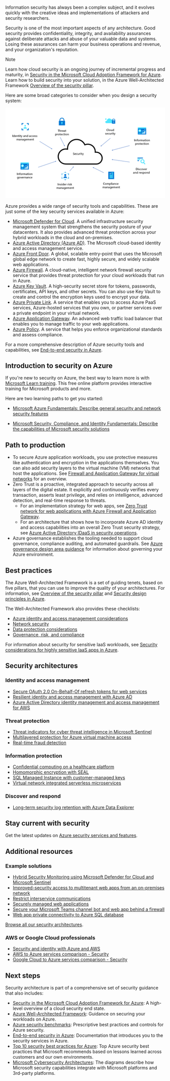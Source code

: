 Information security has always been a complex subject, and it evolves quickly with the creative ideas and implementations of attackers and security researchers.  

Security is one of the most important aspects of any architecture. Good security provides confidentiality, integrity, and availability assurances against deliberate attacks and abuse of your valuable data and systems. Losing these assurances can harm your business operations and revenue, and your organization's reputation.

> [!NOTE]
> Learn how cloud security is an ongoing journey of incremental progress and maturity, in [Security in the Microsoft Cloud Adoption Framework for Azure](/azure/cloud-adoption-framework/secure). Learn how to build security into your solution, in the Azure Well-Architected Framework [Overview of the security pillar](/azure/architecture/framework/security/overview).

Here are some broad categories to consider when you design a security system: 

![Image that shows categories to consider when you design a security system.](images/security-overview.png) 

Azure provides a wide range of security tools and capabilities. These are just some of the key security services available in Azure:
- [Microsoft Defender for Cloud](https://azure.microsoft.com/services/defender-for-cloud). A unified infrastructure security management system that strengthens the security posture of your datacenters. It also provides advanced threat protection across your hybrid workloads in the cloud and on-premises.
- [Azure Active Directory (Azure AD)](https://azure.microsoft.com/services/active-directory). The Microsoft cloud-based identity and access management service.  
- [Azure Front Door](https://azure.microsoft.com/services/frontdoor). A global, scalable entry-point that uses the Microsoft global edge network to create fast, highly secure, and widely scalable web applications.
- [Azure Firewall](https://azure.microsoft.com/services/azure-firewall). A cloud-native, intelligent network firewall security service that provides threat protection for your cloud workloads that run in Azure.
- [Azure Key Vault](https://azure.microsoft.com/services/key-vault). A high-security secret store for tokens, passwords, certificates, API keys, and other secrets. You can also use Key Vault to create and control the encryption keys used to encrypt your data.
- [Azure Private Link](https://azure.microsoft.com/services/private-link). A service that enables you to access Azure PaaS services, Azure-hosted services that you own, or partner services over a private endpoint in your virtual network. 
- [Azure Application Gateway](https://azure.microsoft.com/services/application-gateway). An advanced web traffic load balancer that enables you to manage traffic to your web applications. 
- [Azure Policy](https://azure.microsoft.com/services/azure-policy). A service that helps you enforce organizational standards and assess compliance. 

For a more comprehensive description of Azure security tools and capabilities, see [End-to-end security in Azure](/azure/security/fundamentals/end-to-end).

## Introduction to security on Azure

If you're new to security on Azure, the best way to learn more is with [Microsoft Learn training](/training/?WT.mc_id=learnaka). This free online platform provides interactive training for Microsoft products and more.

Here are two learning paths to get you started:

- [Microsoft Azure Fundamentals: Describe general security and network security features](/training/paths/az-900-describe-general-security-network-security-features)

- [Microsoft Security, Compliance, and Identity Fundamentals: Describe the capabilities of Microsoft security solutions](/training/paths/describe-capabilities-of-microsoft-security-solutions)

## Path to production

- To secure Azure application workloads, you use protective measures like authentication and encryption in the applications themselves. You can also add security layers to the virtual machine (VM) networks that host the applications. See [Firewall and Application Gateway for virtual networks](../../example-scenario/gateway/firewall-application-gateway.yml) for an overview.
- Zero Trust is a proactive, integrated approach to security across all layers of the digital estate. It explicitly and continuously verifies every transaction, asserts least privilege, and relies on intelligence, advanced detection, and real-time response to threats.
   - For an implementation strategy for web apps, see [Zero Trust network for web applications with Azure Firewall and Application Gateway](../../example-scenario/gateway/application-gateway-before-azure-firewall.yml). 
   - For an architecture that shows how to incorporate Azure AD identity and access capabilities into an overall Zero Trust security strategy, see [Azure Active Directory IDaaS in security operations](../../example-scenario/aadsec/azure-ad-security.yml).
- Azure governance establishes the tooling needed to support cloud governance, compliance auditing, and automated guardrails. See [Azure governance design area guidance](/azure/cloud-adoption-framework/ready/landing-zone/design-area/governance) for information about governing your Azure environment. 

## Best practices

The Azure Well-Architected Framework is a set of guiding tenets, based on five pillars, that you can use to improve the quality of your architectures. For information, see [Overview of the security pillar](/azure/architecture/framework/security/overview) and [Security design principles in Azure](/azure/architecture/framework/security/security-principles).

The Well-Architected Framework also provides these checklists:

- [Azure identity and access management considerations](/azure/architecture/framework/security/design-identity)
- [Network security](/azure/architecture/framework/security/design-network)
- [Data protection considerations](/azure/architecture/framework/security/design-storage) 
- [Governance, risk, and compliance](/azure/architecture/framework/security/design-governance)

 
For information about security for sensitive IaaS workloads, see [Security considerations for highly sensitive IaaS apps in Azure](../../reference-architectures/n-tier/high-security-iaas.yml).

## Security architectures
 
### Identity and access management

- [Secure OAuth 2.0 On-Behalf-Of refresh tokens for web services](../../example-scenario/secrets/secure-refresh-tokens.yml)
- [Resilient identity and access management with Azure AD](/azure/architecture/guide/resilience/resilience-overview)
- [Azure Active Directory identity management and access management for AWS](../../reference-architectures/aws/aws-azure-ad-security.yml)

### Threat protection

- [Threat indicators for cyber threat intelligence in Microsoft Sentinel](../../example-scenario/data/sentinel-threat-intelligence.yml)
- [Multilayered protection for Azure virtual machine access](../../solution-ideas/articles/multilayered-protection-azure-vm.yml)
- [Real-time fraud detection](../../example-scenario/data/fraud-detection.yml)

### Information protection

- [Confidential computing on a healthcare platform](../../example-scenario/confidential/healthcare-inference.yml)
- [Homomorphic encryption with SEAL](../../solution-ideas/articles/homomorphic-encryption-seal.yml)
- [SQL Managed Instance with customer-managed keys](../../example-scenario/data/sql-managed-instance-cmk.yml)
- [Virtual network integrated serverless microservices](../../example-scenario/integrated-multiservices/virtual-network-integration.yml)

### Discover and respond

- [Long-term security log retention with Azure Data Explorer](../../example-scenario/security/security-log-retention-azure-data-explorer.yml)

## Stay current with security

Get the latest updates on [Azure security services and features](https://azure.microsoft.com/updates/?category=security).

## Additional resources

### Example solutions 

- [Hybrid Security Monitoring using Microsoft Defender for Cloud and Microsoft Sentinel](../../hybrid/hybrid-security-monitoring.yml)
- [Improved-security access to multitenant web apps from an on-premises network](../../web-apps/guides/networking/access-multitenant-web-app-from-on-premises.yml)
- [Restrict interservice communications](../../example-scenario/service-to-service/restrict-communications.yml)
- [Securely managed web applications](../../example-scenario/apps/fully-managed-secure-apps.yml)
- [Secure your Microsoft Teams channel bot and web app behind a firewall](../../example-scenario/teams/securing-bot-teams-channel.yml)
- [Web app private connectivity to Azure SQL database](../../example-scenario/private-web-app/private-web-app.yml)

[Browse all our security architectures](/azure/architecture/browse/?azure_categories=security).

### AWS or Google Cloud professionals

- [Security and identity with Azure and AWS](../../aws-professional/security-identity.md)
- [AWS to Azure services comparison - Security](../../aws-professional/services.md#security-identity-and-access)
- [Google Cloud to Azure services comparison - Security](../../gcp-professional/services.md#security-and-identity)

## Next steps

Security architecture is part of a comprehensive set of security guidance that also includes:

- [Security in the Microsoft Cloud Adoption Framework for Azure](/azure/cloud-adoption-framework/secure): A high-level overview of a cloud security end state.
- [Azure Well-Architected Framework](/azure/architecture/framework/security/overview): Guidance on securing your workloads on Azure.
- [Azure security benchmarks](/security/benchmark/azure/): Prescriptive best practices and controls for Azure security.
- [End-to-end security in Azure](/azure/security/fundamentals/end-to-end): Documentation that introduces you to the security services in Azure.
- [Top 10 security best practices for Azure](/azure/cloud-adoption-framework/secure/security-top-10): Top Azure security best practices that Microsoft recommends based on lessons learned across customers and our own environments.
- [Microsoft Cybersecurity Architectures](/security/cybersecurity-reference-architecture/mcra): The diagrams describe how Microsoft security capabilities integrate with Microsoft platforms and 3rd-party platforms.
